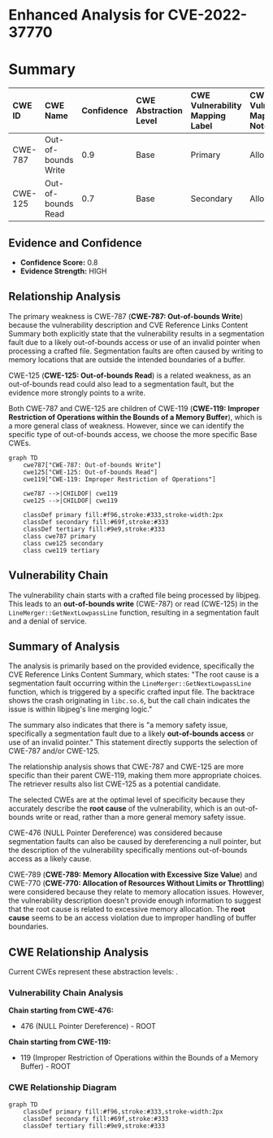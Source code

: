 # Enhanced Analysis for CVE-2022-37770

# Summary
| CWE ID  | CWE Name                                                                    | Confidence | CWE Abstraction Level | CWE Vulnerability Mapping Label | CWE-Vulnerability Mapping Notes |
| :-------- | :-------------------------------------------------------------------------- | :--------- | :-------------------- | :------------------------------ | :------------------------------ |
| CWE-787 | Out-of-bounds Write                                                       | 0.9        | Base                  | Primary                         | Allowed                       |
| CWE-125 | Out-of-bounds Read                                                       | 0.7        | Base                  | Secondary                       | Allowed                       |

## Evidence and Confidence

*   **Confidence Score:** 0.8
*   **Evidence Strength:** HIGH

## Relationship Analysis
The primary weakness is CWE-787 (**CWE-787: Out-of-bounds Write**) because the vulnerability description and CVE Reference Links Content Summary both explicitly state that the vulnerability results in a segmentation fault due to a likely out-of-bounds access or use of an invalid pointer when processing a crafted file. Segmentation faults are often caused by writing to memory locations that are outside the intended boundaries of a buffer.

CWE-125 (**CWE-125: Out-of-bounds Read**) is a related weakness, as an out-of-bounds read could also lead to a segmentation fault, but the evidence more strongly points to a write.

Both CWE-787 and CWE-125 are children of CWE-119 (**CWE-119: Improper Restriction of Operations within the Bounds of a Memory Buffer**), which is a more general class of weakness. However, since we can identify the specific type of out-of-bounds access, we choose the more specific Base CWEs.

```mermaid
graph TD
    cwe787["CWE-787: Out-of-bounds Write"]
    cwe125["CWE-125: Out-of-bounds Read"]
    cwe119["CWE-119: Improper Restriction of Operations"]
    
    cwe787 -->|CHILDOF| cwe119
    cwe125 -->|CHILDOF| cwe119
    
    classDef primary fill:#f96,stroke:#333,stroke-width:2px
    classDef secondary fill:#69f,stroke:#333
    classDef tertiary fill:#9e9,stroke:#333
    class cwe787 primary
    class cwe125 secondary
    class cwe119 tertiary
```

## Vulnerability Chain
The vulnerability chain starts with a crafted file being processed by libjpeg. This leads to an **out-of-bounds write** (CWE-787) or read (CWE-125) in the `LineMerger::GetNextLowpassLine` function, resulting in a segmentation fault and a denial of service.

## Summary of Analysis
The analysis is primarily based on the provided evidence, specifically the CVE Reference Links Content Summary, which states: "The root cause is a segmentation fault occurring within the `LineMerger::GetNextLowpassLine` function, which is triggered by a specific crafted input file. The backtrace shows the crash originating in `libc.so.6`, but the call chain indicates the issue is within libjpeg's line merging logic."

The summary also indicates that there is "a memory safety issue, specifically a segmentation fault due to a likely **out-of-bounds access** or use of an invalid pointer." This statement directly supports the selection of CWE-787 and/or CWE-125.

The relationship analysis shows that CWE-787 and CWE-125 are more specific than their parent CWE-119, making them more appropriate choices. The retriever results also list CWE-125 as a potential candidate.

The selected CWEs are at the optimal level of specificity because they accurately describe the **root cause** of the vulnerability, which is an out-of-bounds write or read, rather than a more general memory safety issue.

CWE-476 (NULL Pointer Dereference) was considered because segmentation faults can also be caused by dereferencing a null pointer, but the description of the vulnerability specifically mentions out-of-bounds access as a likely cause.

CWE-789 (**CWE-789: Memory Allocation with Excessive Size Value**) and CWE-770 (**CWE-770: Allocation of Resources Without Limits or Throttling**) were considered because they relate to memory allocation issues. However, the vulnerability description doesn't provide enough information to suggest that the root cause is related to excessive memory allocation. The **root cause** seems to be an access violation due to improper handling of buffer boundaries.


## CWE Relationship Analysis

Current CWEs represent these abstraction levels: .


### Vulnerability Chain Analysis

**Chain starting from CWE-476:**
- 476 (NULL Pointer Dereference) - ROOT


**Chain starting from CWE-119:**
- 119 (Improper Restriction of Operations within the Bounds of a Memory Buffer) - ROOT



### CWE Relationship Diagram

```mermaid
graph TD
    classDef primary fill:#f96,stroke:#333,stroke-width:2px
    classDef secondary fill:#69f,stroke:#333
    classDef tertiary fill:#9e9,stroke:#333
```